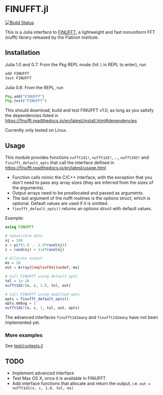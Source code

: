 # FINUFFT.jl

[![Build Status](https://travis-ci.org/ludvigak/FINUFFT.jl.svg?branch=master)](https://travis-ci.org/ludvigak/FINUFFT.jl)

This is a Julia interface to [FINUFFT](https://github.com/flatironinstitute/finufft), a lightweight and fast nonuniform FFT (nufft) library released by the Flatiron Institute.

## Installation

Julia 1.0 and 0.7: From the Pkg REPL mode (hit `]` in REPL to enter), run
```julia
add FINUFFT
test FINUFFT
```

Julia 0.6: From the REPL, run
```julia
Pkg.add("FINUFFT")
Pkg.test("FINUFFT")
```

This should download, build and test FINUFFT v1.0, as long as you satisfy the dependencies listed in <https://finufft.readthedocs.io/en/latest/install.html#dependencies>

Currently only tested on Linux.

## Usage

This module provides functions `nufft1d1!`, `nufft1d2!`, ..., `nufft3d3!` and `finufft_default_opts` that call the interface defined in <https://finufft.readthedocs.io/en/latest/usage.html>

* Function calls mimic the C/C++ interface, with the exception that you don't need to pass any array sizes (they are inferred from the sizes of the arguments).
* Output arrays need to be preallocated and passed as arguments.
* The last argument of the nufft routines is the options struct, which is optional. Default values are used if it is omitted.
* `finufft_default_opts()` returns an options struct with default values.

Example:
```julia
using FINUFFT

# nonuniform data
nj = 100
x = pi*(1.0 .- 2.0*rand(nj))
c = rand(nj) + 1im*rand(nj)

# Allocate output
ms = 20
out = Array{ComplexF64}(undef, ms)

# Call FINUFFT using default opts
tol = 1e-10
nufft1d1!(x, c, 1.0, tol, out)

# Call FINUFFT using modified opts 
opts = finufft_default_opts()
opts.debug = 1
nufft1d1!(x, c, 1, tol, out, opts)
```

The advanced interfaces `finufft2d1many` and `finufft2d2many` have not been implemented yet.

### More examples
See [test/runtests.jl](test/runtests.jl)

## TODO
* Implement advanced interface
* Test Max OS X, once it is available in FINUFFT 
* Add interface functions that allocate and return the output, i.e. `out = nufft1d1(x, c, 1.0, tol, ms)`
